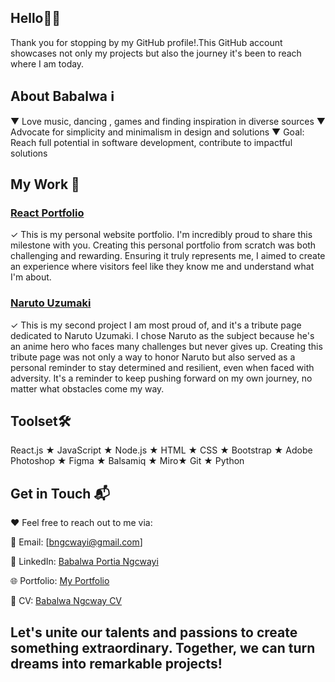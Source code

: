   ## Hello👋🏽

Thank you for stopping by my GitHub profile!.This GitHub account showcases not only my projects but also the journey it's been to reach where I am today.

   ## About Babalwa ℹ️
▼ Love music, dancing , games and  finding inspiration in diverse sources
▼ Advocate for simplicity and minimalism in design and solutions
▼ Goal: Reach full potential in software development, contribute to impactful solutions

  ## My Work 💼

### [React Portfolio](https://projectv4-51f3d.firebaseapp.com/)

✓ This is my personal website portfolio. I'm incredibly proud to share this milestone with you. Creating this personal portfolio from scratch was both challenging and rewarding. Ensuring it truly represents me, I aimed to create an experience where visitors feel like they know me and understand what I'm about.

### [Naruto Uzumaki](https://snazzy-froyo-38dcc6.netlify.app/)

✓ This is my second project I am most proud of, and it's a tribute page dedicated to Naruto Uzumaki. I chose Naruto as the subject because he's an anime hero who faces many challenges but never gives up. Creating this tribute page was not only a way to honor Naruto but also served as a personal reminder to stay determined and resilient, even when faced with adversity. It's a reminder to keep pushing forward on my own journey, no matter what obstacles come my way.

 ## Toolset🛠️
 React.js ★ JavaScript ★ Node.js ★ HTML ★ CSS ★ Bootstrap ★ Adobe Photoshop ★ Figma ★ Balsamiq ★ Miro★ Git ★ Python

   ## Get in Touch 📬

❤ Feel free to reach out to me via:

📧 Email: [bngcwayi@gmail.com]

🔗 LinkedIn: [Babalwa Portia Ngcwayi](https://www.linkedin.com/in/https://www.linkedin.com/in/babalwa-portia-ngcwayi-24618264/)

🌐 Portfolio: [My Portfolio](https://projectv4-51f3d.firebaseapp.com)

 📄 CV: [Babalwa Ngcway CV](https://docs.google.com/document/d/1fQdb_vOnlHScN4x4GzA3l7IHuzggMwqTD7M9LiQaHqY/edit?usp=sharing)

## Let's unite our talents and passions to create something extraordinary. Together, we can turn dreams into remarkable projects!






